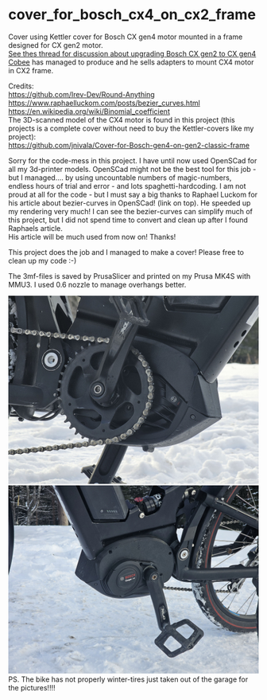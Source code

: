 # cover_for_bosch_cx4_on_cx2_frame
Cover using Kettler cover for Bosch CX gen4 motor mounted in a frame designed for CX gen2 motor. <br />
[See thes thread for discussion about upgrading Bosch CX gen2 to CX gen4](https://www.emtbforums.com/threads/anyone-ever-replaced-a-cx-gen-2-for-the-new-gen-4.20513/) <br />
[Cobee](https://www.emtbforums.com/members/cobee.29868/) has managed to produce and he sells adapters to mount CX4 motor in CX2 frame. <br />

Credits: <br />
https://github.com/Irev-Dev/Round-Anything <br />
https://www.raphaelluckom.com/posts/bezier_curves.html <br />
https://en.wikipedia.org/wiki/Binomial_coefficient <br />
The 3D-scanned model of the CX4 motor is found in this project (this projects is a complete cover without need to buy the Kettler-covers like my project): <br />
https://github.com/jnivala/Cover-for-Bosch-gen4-on-gen2-classic-frame

Sorry for the code-mess in this project. I have until now used OpenSCad for all my 3d-printer models.
OpenSCad might not be the best tool for this job - but I managed.... by using uncountable numbers of magic-numbers, endless hours of trial and error - and lots spaghetti-hardcoding.
I am not proud at all for the code - but I must say a big thanks to Raphael Luckom for his article about bezier-curves in OpenSCad! (link on top). He speeded up my rendering very much!
I can see the bezier-curves can simplify much of this project, but I did not spend time to convert and clean up after I found Raphaels article.<br />
His article will be much used from now on! Thanks! 

This project does the job and I managed to make a cover! Please free to clean up my code :-)

The 3mf-files is saved by PrusaSlicer and printed on my Prusa MK4S with MMU3. I used 0.6 nozzle to manage overhangs better.


![Cover gen4 right](img/20250313_151951_DxO.jpg?raw=true "Cover gen4 on gen2 frame right")
![Cover gen4 left](img/20250313_152009_DxO.jpg?raw=true "Cover gen4 on gen2 frame left")
PS. The bike has not properly winter-tires just taken out of the garage for the pictures!!!!
